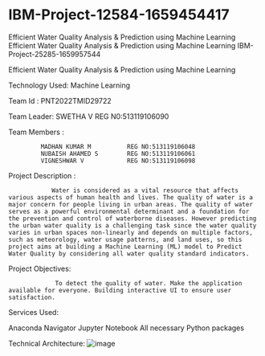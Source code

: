 # IBM-Project-12584-1659454417
Efficient Water Quality Analysis &amp; Prediction using Machine Learning
Efficient Water Quality Analysis & Prediction using Machine Learning IBM-Project-25285-1659957544

Efficient Water Quality Analysis & Prediction using Machine Learning

Technology Used: Machine Learning

Team Id : PNT2022TMID29722

Team Leader:
              SWETHA V               REG N0:513119106090

Team Members :

             MADHAN KUMAR M          REG NO:513119106048
             NUBAISH AHAMED S        REG NO:513119106061
             VIGNESHWAR V            REG NO:513119106098

Project Description :

                Water is considered as a vital resource that affects various aspects of human health and lives. The quality of water is a major concern for people living in urban areas. The quality of water serves as a powerful environmental determinant and a foundation for the prevention and control of waterborne diseases. However predicting the urban water quality is a challenging task since the water quality varies in urban spaces non-linearly and depends on multiple factors, such as meteorology, water usage patterns, and land uses, so this project aims at building a Machine Learning (ML) model to Predict Water Quality by considering all water quality standard indicators.

Project Objectives:

                 To detect the quality of water. Make the application available for everyone. Building interactive UI to ensure user satisfaction. 
 Services Used:

Anaconda Navigator  Jupyter Notebook  All necessary Python packages

Technical Architecture: 
                    ![image](https://user-images.githubusercontent.com/113245597/202774596-7449dfb6-dd14-4fd4-952c-099011680df3.png)



                   
                   


                    
                    
                 

                    
